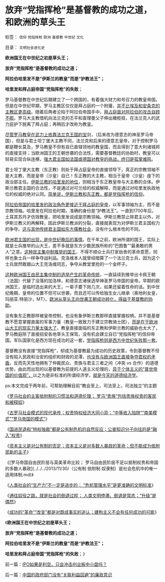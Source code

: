 # 放弃“党指挥枪”是基督教的成功之道，和欧洲的草头王

标签： `信仰` `党指挥枪` `欧洲` `基督教` `中世纪` `文化` 

目录： `文明社会进化史`

**欧洲国王在中世纪之初是草头王；**

**放弃“党指挥枪”是基督教的成功之道；**

**阿拉伯哈里发不是“伊斯兰的教皇”而是“护教法王”；**

**哈里发和拜占庭帝国“党指挥枪”的失败**；

罗马基督教在中世纪后期建立了一个跨国的，有着强大财力和号召力的教皇帝国。但是在中世纪早期，罗马主教区仅仅是拜占庭的一个附庸，[并不比埃及和安条克的主教区更高级](../../../2012/3/31/基督教文化大革命演义.md)。随着后两者沦陷于阿拉伯帝国手中，[拜占庭面对阿拉伯的攻击自顾不暇](../../../2010/5/23/大敌当前基督教罗马在偶象之争中内战分裂.md)，罗马大主教借机向法兰克的丕平和查理曼父子伸出橄榄枝，在法兰克人的武力庇护下脱离了拜占庭；再稍后才改称为教皇。

[尽管罗马教皇在武力上依靠法兰克王国的宝](../../../2010/5/23/基督教罗马帝国在阿拉伯征服阴影下分裂.md)剑，（后来改为德意志的神圣罗马帝国），但是与君士坦丁堡大主教不同，法兰克和后来的德意志皇帝，对于控制罗马都是鞭长莫及，罗马教皇不但有自已直辖领地的教皇国，而且得到了意大利诸城邦的直接支持；当欧洲国王的王朝世袭的合法性，需要基督教廷的协助时，教皇可以轻易实现合纵连横，[强大君主国如法国或德国对教皇的挑战，终归是孤掌难鸣](../../../2012/4/1/封建制度不是顶层设计的结果，中世纪德国是人民共和国.md)。

君士坦丁堡大主教（东正教）则处于拜占庭皇帝的直接领导下，真正的宗教领袖不是大主教，而是皇帝（沙皇）自已！东正教的大主教，相当于皇帝（沙皇）座下的政治部主任。[伊斯兰教的哈里发的地位](../../../2010/11/5/罗马教皇和大主教的区别;为什么基督教会自称代表了民主？.md)，则相当于东正教皇帝与大主教的合体。伊斯兰教君主国的合法性，不是通过对可兰经的权威解释，而是通过对哈里发执政地位的权威的绝对认同。[简单说，伊斯兰教和东正教，都是党指挥枪的信仰](../../../2012/3/31/历史的基督教是政党组织；民主不是“多党制”；.md)。

[阿拉伯帝国的哈里发的政治角色更接近于拜占庭的皇帝](../../../2012/3/28/为什么穆斯林没有进入资本主义？哈里发帝国.md)，以军事领袖为主，而不是宗教领袖。哈里发在阿拉伯时期，准确的身份是“护教法王”。一直到1700年后，土耳其苏丹才仿效教皇，把哈里发说成是宗教领袖。伊斯兰教禁止除君主以外，对伊斯兰教义的再解释，因此伊斯兰教派的分裂，直接就表现为对伊斯兰君主国权力的争夺。[这与其他传统君主国如东方儒教社会](../../../2009/3/20/国学儒教精华之等级制度的政治意义.md)，没有什么根本性的不同。

[欧洲君主国的出现，是中世纪晚后的事情](../../../2011/3/7/《大宪章》是国王对教皇的革命.md)。在千年之前，欧洲所谓的国王，实际上就是士兵推举的山大王，差不多就是东方少数民族所称的“巴图鲁”“最勇敢的男人”之意。[这种民主集中制推举的国王](../../../2012/6/16/世袭君主制是民主集中的逻辑必然；关住权力的“笼子”是什么？.md)，不得不顺众士兵打家劫舍的革命意愿，同样也象士兵一样争夺战利品。克洛维本人就曾经暗算了一个法兰克士兵，因为这个士兵居然敢跟山大王克洛维同志，争夺从教堂里抢的一个金杯子。

[这种欧洲国王由民主集中制的选举产生的革命传统](../../../2012/6/13/社会主义制度源远流长，民主集中制是公有制基本政治模式.md)，一直延续到推举出卡佩王朝（法国）代替了没落的加洛林，和德意志诸侯选举神圣罗马帝国的皇帝。早期的欧洲国王，是临时选出来的大王，一辈子要下岗几次，如果还留着性命的话。到中世纪晚期，皇帝的位置不但可以世袭，而且还可以传给独生女儿继承（奥地利女皇，玛丽亚.特丽沙，MT）。[欧洲从草头王向世袭王朝成功转化，得益于基督教的协助](../../../2011/11/12/君权神授是公有制社会最先进的政治模式.md)。

没有象东正教那样被皇帝控制，也没有象伊斯兰教那样直接掌握权柄，并不是基督教不愿意掌握直属的军事力量（教皇一致致力于建立宗教骑士团），[而是在于欧洲山大王的现实力量太强大了](../../../2011/9/2/十字军运动“示形于外实侵于内”.md)，教皇直接面临的东正教和伊斯兰教的威胁也太大了，罗马教庭除了直接招安各地草头王保驾，没有机会建立自已“党指挥枪”的信仰帝国。军队国家化是西方现在成功的这一套，[党指挥枪则是西方中世纪失败那一套](../../../2012/3/26/西方三大帝国和东方两种特色.md)。

基督教没有直接“党指挥枪”，却成为基督教最为成功的历史政策，令到基督教不但没有陷入民政和治安的组织和财政的泥潭，[也没有与欧洲国王直接争夺君权的矛盾](../../../2011/9/1/教皇的国防部长叫皇帝.md)，反而先天性地拥有了仲裁民众、贵族与君主三者之间（冲突
vs 合作）的道德优势，由此而出现的以基督教为前提的人道主义伦理的，[异于个体主义的“普世帝国的价值观”，](../../../2011/3/23/基督教不是人权的标准；美国不是民主的权威.md)以之为是非标准的所谓经济学，[就是今天的道德经济学](../../../2011/12/8/中世纪道德经济学的通往奴役之路.md)。

ps:本文完成于两年前，可帮助理解目前“教会至上，司法至上，司法独立”的主题



《[罗马社会的主客依附制的习惯法和道德伦理；
罗马“贵族”包括贵族权贵的客民和被释奴](../../../2013/11/26/罗马社会的主客依附制的习惯法和道德伦理.md)》

《[古罗马社会模式的现代承传；权贵特权经济大同小异；“中等收入陷阱”“南美模式”“罗马帝国的模式”](../../../2013/11/27/古罗马社会模式的现代承传,“中等收入陷阱”自古以来大同小异.md)》

《[国进民退和“特权独裁”都是公有制危机的自然反应；公害知识分子向往的是“融入”权贵](../../../2013/11/28/“国进民退”不是为了逐利，&nbsp;独裁不是留恋利益.md)》

《[资本主义是对公有制的否定；资本主义是对多数人暴政的革命；但不能成为依附民新的主子](../../../2013/11/29/资本主义是对公有制的否定，也是对“主子”的“革命”.md)》

《[罗马帝国自由民阶层与英美革命比较；
罗马自由民阶层不足以抵制权贵和帝国的多数人暴政](../../../2013/11/30/（公有制 依附制 奴隶制）是社会危机中的唯一适用体制.md)》

《[人类社会的“生产力”不一定是进步的；
“危机管理水平”是更准确的文明标准](../../../2013/12/1/“危机管理水平”是更准确的文明标准.md)》

《[通往奴役之路，就是社会的倒退过程；
人类文明停滞、倒退是常态；“升级”是偶然](../../../2013/12/2/人类文明停滞、倒退是常态；“升级”是偶然；.md)》

《[成功的“革命”“改变”都是对既成事实的追认；建构主义不会有任何成功的可能](../../../2013/12/3/成功的“革命”“改变”都是对既成事实的追认.md)》

《**欧洲国王在中世纪之初是草头王；**

**放弃“党指挥枪”是基督教的成功之道；**

**阿拉伯哈里发不是“伊斯兰的教皇”而是“护教法王”；**

**哈里发和拜占庭帝国“党指挥枪”的失败**；》

前一篇：[IPO如果是利空，只会冲击创业板中小盘吗？](../../../2013/12/3/IPO如果是利空，只会冲击创业板中小盘吗？.md)

后一篇：[中国的政府部门没有“关联利益回避”的廉政意识](../../../2013/12/4/中国的政府部门没有“关联利益回避”的廉政意识.md)